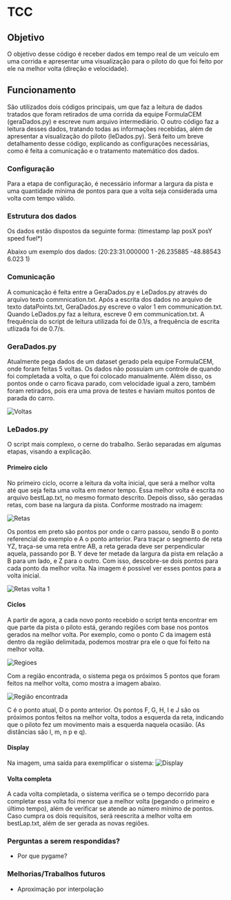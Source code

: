 # TCC

## Objetivo

O objetivo desse código é receber dados em tempo real de um veículo em uma corrida e apresentar uma visualização para o piloto do que foi feito por ele na melhor volta (direção e velocidade).

## Funcionamento

São utilizados dois códigos principais, um que faz a leitura de dados tratados que foram retirados de uma corrida da equipe FormulaCEM (geraDados.py) e escreve num arquivo intermediário. O outro código faz a leitura desses dados, tratando todas as informações recebidas, além de apresentar a visualização do piloto (leDados.py).
Será feito um breve detalhamento desse código, explicando as configurações necessárias, como é feita a comunicação e o tratamento matemático dos dados.

### Configuração

Para a etapa de configuração, é necessário informar a largura da pista e uma quantidade mínima de pontos para que a volta seja considerada uma volta com tempo válido.

### Estrutura dos dados

Os dados estão dispostos da seguinte forma:
(timestamp lap posX posY speed fuel*)

Abaixo um exemplo dos dados:
(20:23:31.000000 1 -26.235885 -48.88543 6.023 1)

### Comunicação
A comunicação é feita entre a GeraDados.py e LeDados.py através do arquivo texto commnication.txt.
Após a escrita dos dados no arquivo de texto dataPoints.txt, GeraDados.py escreve o valor 1 em communication.txt. Quando LeDados.py faz a leitura, escreve 0 em communication.txt. A frequência do script de leitura utilizada foi de 0.1/s, a frequência de escrita utlizada foi de 0.7/s.

### GeraDados.py
Atualmente pega dados de um dataset gerado pela equipe FormulaCEM, onde foram feitas 5 voltas.
Os dados não possuíam um controle de quando foi completada a volta, o que foi colocado manualmente.
Além disso, os pontos onde o carro ficava parado, com velocidade igual a zero, também foram retirados, pois era uma prova de testes e haviam muitos pontos de parada do carro.

![Voltas](images/voltas.png)

### LeDados.py
O script mais complexo, o cerne do trabalho. Serão separadas em algumas etapas, visando a explicação.

#### Primeiro ciclo
No primeiro ciclo, ocorre a leitura da volta inicial, que será a melhor volta até que seja feita uma volta em menor tempo.
Essa melhor volta é escrita no arquivo bestLap.txt, no mesmo formato descrito.
Depois disso, são geradas retas, com base na largura da pista. Conforme mostrado na imagem:

![Retas](images/retas.png)

Os pontos em preto são pontos por onde o carro passou, sendo B o ponto referencial do exemplo e A o ponto anterior.
Para traçar o segmento de reta YZ, traça-se uma reta entre AB, a reta gerada deve ser perpendicular aquela, passando por B.
Y deve ter metade da largura da pista em relação a B para um lado, e Z para o outro. Com isso, descobre-se dois pontos para cada ponto da melhor volta. Na imagem é possível ver esses pontos para a volta inicial.

![Retas volta 1](images/retasVolta1.png)

#### Ciclos
A partir de agora, a cada novo ponto recebido o script tenta encontrar em que parte da pista o piloto está, gerando regiões com base nos pontos gerados na melhor volta.
Por exemplo, como o ponto C da imagem está dentro da região delimitada, podemos mostrar pra ele o que foi feito na melhor volta.

![Regioes](images/regioes.png)

Com a região encontrada, o sistema pega os próximos 5 pontos que foram feitos na melhor volta, como mostra a imagem abaixo.

![Região encontrada](images/regiaoEncontrada.png)

C é o ponto atual, D o ponto anterior. Os pontos F, G, H, I e J são os próximos pontos feitos na melhor volta, todos a esquerda da reta, indicando que o piloto fez um movimento mais a esquerda naquela ocasião. (As distâncias são l, m, n p e q).

#### Display
Na imagem, uma saída para exemplificar o sistema:
![Display](images/display.png)

#### Volta completa
A cada volta completada, o sistema verifica se o tempo decorrido para completar essa volta foi menor que a melhor volta (pegando o primeiro e último tempo), além de verificar se atende ao número mínimo de pontos. Caso cumpra os dois requisitos, será reescrita a melhor volta em bestLap.txt, além de ser gerada as novas regiões.

### Perguntas a serem respondidas?
- Por que pygame?

### Melhorias/Trabalhos futuros
- Aproximação por interpolação